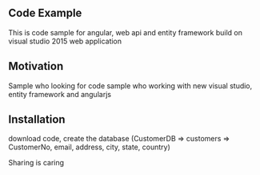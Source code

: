 
## Code Example

This is code sample for angular, web api and entity framework build on visual studio 2015 web application

## Motivation

Sample who looking for code sample who working with new visual studio, entity framework and angularjs

## Installation

download code, create the database (CustomerDB => customers => CustomerNo, email, address, city, state, country)

Sharing is caring

